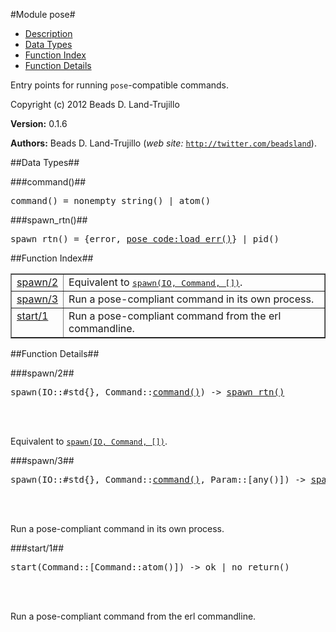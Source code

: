 

#Module pose#

* [Description](#description)
* [Data Types](#types)
* [Function Index](#index)
* [Function Details](#functions)


Entry points for running `pose`-compatible commands.

Copyright (c) 2012 Beads D. Land-Trujillo

__Version:__ 0.1.6

__Authors:__ Beads D. Land-Trujillo (_web site:_ [`http://twitter.com/beadsland`](http://twitter.com/beadsland)).
<a name="types"></a>

##Data Types##




###<a name="type-command">command()</a>##



<pre>command() = nonempty_string() | atom()</pre>



###<a name="type-spawn_rtn">spawn_rtn()</a>##



<pre>spawn_rtn() = {error, <a href="pose_code.md#type-load_err">pose_code:load_err()</a>} | pid()</pre>
<a name="index"></a>

##Function Index##


<table width="100%" border="1" cellspacing="0" cellpadding="2" summary="function index"><tr><td valign="top"><a href="#spawn-2">spawn/2</a></td><td>Equivalent to <a href="#spawn-3"><tt>spawn(IO, Command, [])</tt></a>.</td></tr><tr><td valign="top"><a href="#spawn-3">spawn/3</a></td><td>Run a pose-compliant command in its own process.</td></tr><tr><td valign="top"><a href="#start-1">start/1</a></td><td>Run a pose-compliant command from the erl commandline.</td></tr></table>


<a name="functions"></a>

##Function Details##

<a name="spawn-2"></a>

###spawn/2##


<pre>spawn(IO::#std{}, Command::<a href="#type-command">command()</a>) -> <a href="#type-spawn_rtn">spawn_rtn()</a></pre>
<br></br>


Equivalent to [`spawn(IO, Command, [])`](#spawn-3).<a name="spawn-3"></a>

###spawn/3##


<pre>spawn(IO::#std{}, Command::<a href="#type-command">command()</a>, Param::[any()]) -> <a href="#type-spawn_rtn">spawn_rtn()</a></pre>
<br></br>


Run a pose-compliant command in its own process.<a name="start-1"></a>

###start/1##


<pre>start(Command::[Command::atom()]) -&gt; ok | no_return()</pre>
<br></br>


Run a pose-compliant command from the erl commandline.